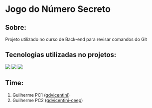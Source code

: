# Jogo do Número Secreto

## Sobre:
<p>Projeto utilizado no curso de Back-end para revisar comandos do Git</p>

## Tecnologias utilizadas no projetos:
<div>
    <img src="https://img.shields.io/badge/HTML-239120?style=for-the-badge&logo=html5&logoColor=white">
    <img src="https://img.shields.io/badge/CSS-239120?style=for-the-badge&logo=css3&logoColor=white">
    <img src="https://img.shields.io/badge/JavaScript-F7DF1E?style=for-the-badge&logo=javascript&logoColor=black">
</div>

## Time:
1. Guilherme PC1 ([gdvicentini](https://github.com/gdvicentini))
2. Guilherme PC2 <gdvicentini-ceep> ([gdvicentini-ceep](https://github.com/gdvicentini-ceep))
